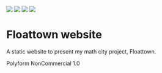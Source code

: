 
![](https://img.shields.io/badge/town%20is%20floating%3F-yes-11d100) ![](https://img.shields.io/badge/alekh-ff9500) ![](https://img.shields.io/badge/useless-badge-ff5242) ![](https://img.shields.io/badge/no%20AI%20was%20used-00db3a
)

# Floattown website

A static website to present my math city project, Floattown.

Polyform NonCommercial 1.0
